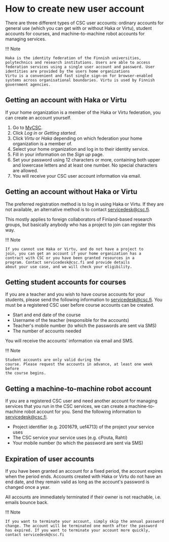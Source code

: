 # How to create new user account

There are three different types of CSC user accounts: ordinary accounts for general use (which you can get with or
without Haka or Virtu), student accounts for courses, and machine-to-machine robot accounts for managing services.

!!! Note

    Haka is the identity federation of the Finnish universities, polytechnics and research institutions. Users are able to access federation services using a single user account and password. User identities are provided by the users home organizations
    Virtu is a convenient and fast single sign-on for browser-enabled systems across organisational boundaries. Virtu is used by Finnish government agencies.

## Getting an account with Haka or Virtu

If your home organization is a member of the Haka or Virtu federation, you
can create an account yourself.

1. Go to [MyCSC](http://my.csc.fi).
1. Click _Log in_ or _Getting started_.
1. Click _Virtu_ or _Haka_ depending on which federation your home
organization is a member of.
1. Select your home organization and log in to their identity service.
1. Fill in your information on the _Sign up_ page.
1. Set your password using 12 characters or more, containing both upper
and lowercase letters and at least one number. No special characters are
allowed.
1. You will receive your CSC user account information via email.

## Getting an account without Haka or Virtu

The preferred registration method is to log in using Haka or
Virtu. If they are not available, an alternative method is to contact servicedesk@csc.fi.

This mostly applies to foreign collaborators of Finland-based research
groups, but basically anybody who has a project to join can register
this way.

!!! Note

    If you cannot use Haka or Virtu, and do not have a project to
    join, you can get an account if your home organization has a
    contract with CSC or you have been granted resources in a
    program. Contact servicedesk@csc.fi and provide details
    about your use case, and we will check your eligibility.

## Getting student accounts for courses

If you are a teacher and you wish to have course accounts for your
students, please send the following information to servicedesk@csc.fi. You must be a
registered CSC user before course accounts can be created.

* Start and end date of the course
* Username of the teacher (responsible for the accounts)
* Teacher's mobile number (to which the passwords are sent via SMS)
* The number of accounts needed

You will receive the accounts' information via email and SMS.

!!! Note

    Student accounts are only valid during the
    course. Please request the accounts in advance, at least one week before
    the course begins.

## Getting a machine-to-machine robot account

If you are a registered CSC user and need another account for managing
services that you run in the CSC services, we can create a
machine-to-machine robot account for you. Send the following
information to servicedesk@csc.fi.

* Project identifier (e.g. 2001679, uef4713) of the project your
  service uses
* The CSC service your service uses (e.g. cPouta, Rahti)
* Your mobile number (to which the password are sent via SMS)

## Expiration of user accounts

If you have been granted an account for a fixed period, the account expires when the period ends. Accounts created with Haka or Virtu do not have an end date, and they remain valid as long as the account's password is changed once a year.

All accounts are immediately terminated if their owner is not reachable, i.e. emails bounce back.

!!! Note

    If you want to terminate your account, simply skip the annual password
    change. The account will be terminated one month after the password
    has expired. If you want to terminate your account more quickly,
    contact servicedesk@csc.fi
